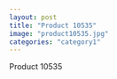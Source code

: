 ```yaml
---
layout: post
title: "Product 10535"
image: "product10535.jpg"
categories: "category1"
---
```

Product 10535
